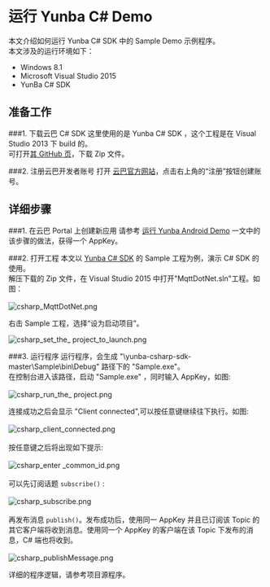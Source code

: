 # 运行 Yunba C# Demo

本文介绍如何运行 Yunba C# SDK 中的 Sample Demo 示例程序。
<br>
本文涉及的运行环境如下：

* Windows 8.1
* Microsoft Visual Studio 2015
* YunBa C# SDK

## 准备工作

###1. 下载云巴 C# SDK
这里使用的是 Yunba C# SDK ，这个工程是在 Visual Studio 2013 下 build 的。<br>
可打开[其 GitHub 页](https://github.com/yunba/yunba-csharp-sdk)，下载 Zip 文件。<br>


###2. 注册云巴开发者账号
打开 [云巴官方网站](http://yunba.io "云巴官方网站")，点击右上角的“注册”按钮创建账号。  

## 详细步骤

###1. 在云巴 Portal 上创建新应用
请参考 [运行 Yunba Android Demo](https://github.com/yunba/docs/blob/master/quickstart/demo/Demo_Android.md) 
一文中的该步骤的做法，获得一个 AppKey。

###2. 打开工程
本文以 [Yunba C# SDK](https://github.com/yunba/yunba-csharp-sdk) 的 Sample 工程为例，演示 C# SDK 的使用。
<br>
解压下载的 Zip 文件，在 Visual Studio 2015 中打开"MqttDotNet.sln"工程。如图：
<br>
<br>
![csharp_MqttDotNet.png](https://raw.githubusercontent.com/yunba/docs/master/image/for_quickstart/csharp_MqttDotNet.png)


右击 Sample 工程，选择“设为启动项目”。


![csharp_set_the_ project_to_launch.png](https://raw.githubusercontent.com/yunba/docs/master/image/for_quickstart/csharp_set_the_%20project_to_launch.png)


###3. 运行程序
运行程序，会生成 "\yunba-csharp-sdk-master\Sample\bin\Debug" 路径下的 "Sample.exe"。<br>
在控制台进入该路径，启动 "Sample.exe" ，同时输入 AppKey，如图: <br>
<br>
![csharp_run_the_ project.png](https://raw.githubusercontent.com/yunba/docs/master/image/for_quickstart/csharp_run_the_%20project.png)

连接成功之后会显示 "Client connected",可以按任意键继续往下执行。如图:
<br><br>
![csharp_client_connected.png](https://raw.githubusercontent.com/yunba/docs/master/image/for_quickstart/csharp_client_connected.png)
<br><br>
按任意键之后将出现如下提示:
<br><br>
![csharp_enter _common_id.png](https://raw.githubusercontent.com/yunba/docs/master/image/for_quickstart/csharp_enter%20_common_id.png)
<br><br>
可以先订阅话题 `subscribe()` :
<br><br>
![csharp_subscribe.png](https://raw.githubusercontent.com/yunba/docs/master/image/for_quickstart/csharp_subscribe.png)
<br><br>
再发布消息 `publish()`。发布成功后，使用同一 AppKey 并且已订阅该 Topic 的其它客户端将收到消息。使用同一个 AppKey 的客户端在该 Topic 下发布的消息，C# 端也将收到。
<br><br>
![csharp_publishMessage.png](https://raw.githubusercontent.com/yunba/docs/master/image/for_quickstart/csharp_publishMessage.png)


详细的程序逻辑，请参考项目源程序。
